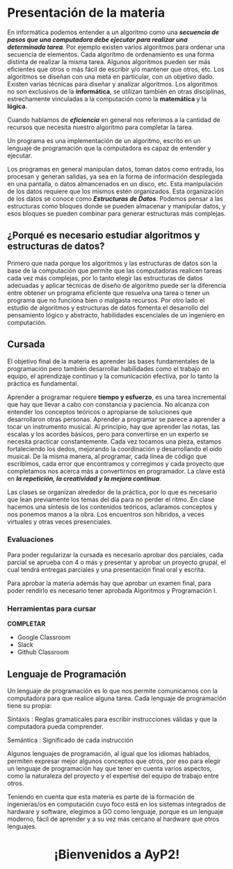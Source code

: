 # Presentación de la materia

En informática podemos entender a un algoritmo como una _**secuencia de pasos que una computadora debe ejecutar para realizar una determinada tarea**_. Por ejemplo existen varios algoritmos para ordenar una secuencia de elementos. Cada algoritmo de ordenamiento es una forma distinta de realizar la misma tarea. Algunos algoritmos pueden ser más eficientes que otros o más fácil de escribir y/o mantener que otros, etc.
Los algoritmos se diseñan con una meta en particular, con un objetivo dado. Existen varias técnicas para diseñar y analizar algoritmos. 
Los algoritmos no son exclusivos de la **informática**, se utilizan también en otras disciplinas, estrechamente vinculadas a la computación como la **matemática** y la **lógica**.

Cuando hablamos de _**eficiencia**_ en general nos referimos a la cantidad de recursos que necesita nuestro algoritmo para completar la tarea.

Un programa es una implementación de un algoritmo, escrito en un lenguaje de programación que la computadora es capaz de entender y ejecutar.

Los programas en general manipulan datos, toman datos como entrada, los procesan y generan salidas, ya sea en la forma de información desplegada en una pantalla, o datos almancenados en un disco, etc. Esta manipulación de los datos requiere que los mismos estén organizados. Esta organización de los datos se conoce como _**Estructuras de Datos**_. Podemos pensar a las estructuras como bloques donde se pueden almacenar y manipular datos, y esos bloques se pueden combinar para generar estructuras más complejas.

## ¿Porqué es necesario estudiar algoritmos y estructuras de datos?
Primero que nada porque los algoritmos y las estructuras de datos son la base de la computación que permite que las computadoras realicen tareas cada vez más complejas, por lo tanto elegir las estructuras de datos adecuadas y aplicar técnicas de diseño de algoritmo puede ser la diferencia entre obtener un programa eficiente que resuelva una tarea o tener un programa que no funciona bien o malgasta recursos. Por otro lado el estudio de algoritmos y estructuras de datos fomenta el desarrollo del pensamiento lógico y abstracto, habilidades escenciales de un ingeniero en computación.

## Cursada
El objetivo final de la materia es aprender las bases fundamentales de la programación pero también desarrollar habilidades como el trabajo en equipo, el aprendizaje continuo y la comunicación efectiva, por lo tanto la práctica es fundamental. 

Aprender a programar requiere **tiempo y esfuerzo**, es una tarea incremental que hay que llevar a cabo con constancia y paciencia. No alcanza con entender los conceptos teóricos o apropiarse de soluciones que desarrollaron otras personas. Aprender a programar se parece a aprender a tocar un instrumento musical. Al principio, hay que aprender las notas, las escalas y los acordes básicos, pero para convertirse en un experto se necesita practicar constantemente. Cada vez tocamos una pieza, estamos fortaleciendo los dedos, mejorando la coordinación y desarrollando el oído musical. De la misma manera, al programar, cada línea de código que escribimos, cada error que encontramos y corregimos y cada proyecto que completamos nos acerca más a convertirnos en programador. La clave está en **_la repetición, la creatividad y la mejora continua_**.

Las clases se organizan alrededor de la práctica, por lo que es necesario que lean previamente los temas del día para no perder el ritmo. En clase hacemos una síntesis de los contenidos teóricos, aclaramos conceptos y nos ponemos manos a la obra. Los encuentros son híbridos, a veces virtuales y otras veces presenciales.

### Evaluaciones
Para poder regularizar la cursada es necesario aprobar dos parciales, cada parcial se aprueba con 4 o más y presentar y aprobar un proyecto grupal, el cual tendrá entregas parciales y una presentación final oral y escrita.

Para aprobar la materia además hay que aprobar un examen final, para poder rendirlo es necesario tener aprobada Algoritmos y Programación I.

### Herramientas para cursar
**COMPLETAR**
- Google Classroom
- Slack
- Github Classroom

## Lenguaje de Programación
Un lenguaje de programación es lo que nos permite comunicarnos con la computadora para que realice alguna tarea. Cada lenguaje de programación  tiene su propia: 

Sintáxis
:    Reglas gramaticales para escribir instrucciones válidas y que la computadora pueda comprender.

Semántica
:    Significado de cada instrucción 

Algunos lenguajes de programación, al igual que los idiomas hablados, permiten expresar mejor algunos conceptos que otros, por eso para elegir un lenguaje de programación hay que tener en cuenta varios aspectos, como la naturaleza del proyecto y el expertise del equipo de trabajo entre otros. 

Teniendo en cuenta que esta materia es parte de la formación de ingenieras/os en computación cuyo foco está en los sistemas integrados de hardware y software, elegimos a GO como lenguaje, porque es un lenguaje moderno, fácil de aprender y a su vez más cercano al hardware que otros lenguajes.

<h1 style="text-align: center">¡Bienvenidos a AyP2! </h1>